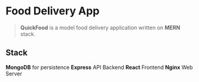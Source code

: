 # Food Delivery App
> **QuickFood** is a model food delivery application written on **MERN** stack.


## Stack

**MongoDB** for persistence
**Express** API Backend
**React** Frontend
**Nginx** Web Server
